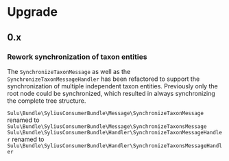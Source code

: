 # Upgrade

## 0.x

### Rework synchronization of taxon entities

The `SynchronizeTaxonMessage` as well as the `SynchronizeTaxonMessageHandler` has
been refactored to support the synchronization of multiple independent taxon
entities. Previously only the root node could be synchronized, which resulted
in always synchronizing the complete tree structure.

`Sulu\Bundle\SyliusConsumerBundle\Message\SynchronizeTaxonMessage` renamed to `Sulu\Bundle\SyliusConsumerBundle\Message\SynchronizeTaxonsMessage`
`Sulu\Bundle\SyliusConsumerBundle\Handler\SynchronizeTaxonMessageHandler` renamed to `Sulu\Bundle\SyliusConsumerBundle\Handler\SynchronizeTaxonsMessageHandler`